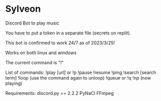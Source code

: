 # Sylveon
Discord Bot to play music

You have to put a token in a separate file (secrets on replit).

This bot is confirmed to work 24/7 as of 2023/3/25!

Works on both linux and windows

The current command is "!"

List of commands: 
!play [url] or !p
!pause
!resume
!ping
!search [search term]
!loop (use the command again to unloop)
!queue or !q
!np (now playing)

Requirements: 
discord.py == 2.2.2
PyNaCl
FFmpeg
